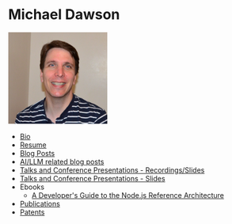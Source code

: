 # Michael Dawson

<img src="MichaelDawson.JPG" alt="MichaelDawson" width="200"/>

* [Bio](mdawson-bio.md)
* [Resume](resume.pdf)
* [Blog Posts](blog-posts.md)
* [AI/LLM related blog posts](llm-content.md)
* [Talks and Conference Presentations - Recordings/Slides](conferences.md)
* [Talks and Conference Presentations - Slides](https://github.com/mhdawson/presentations)
* Ebooks
  * [A Developer's Guide to the Node.js Reference Architecture](https://developers.redhat.com/e-books/developers-guide-nodejs-reference-architecture)
* [Publications](publications.md)
* [Patents](patents.md)
